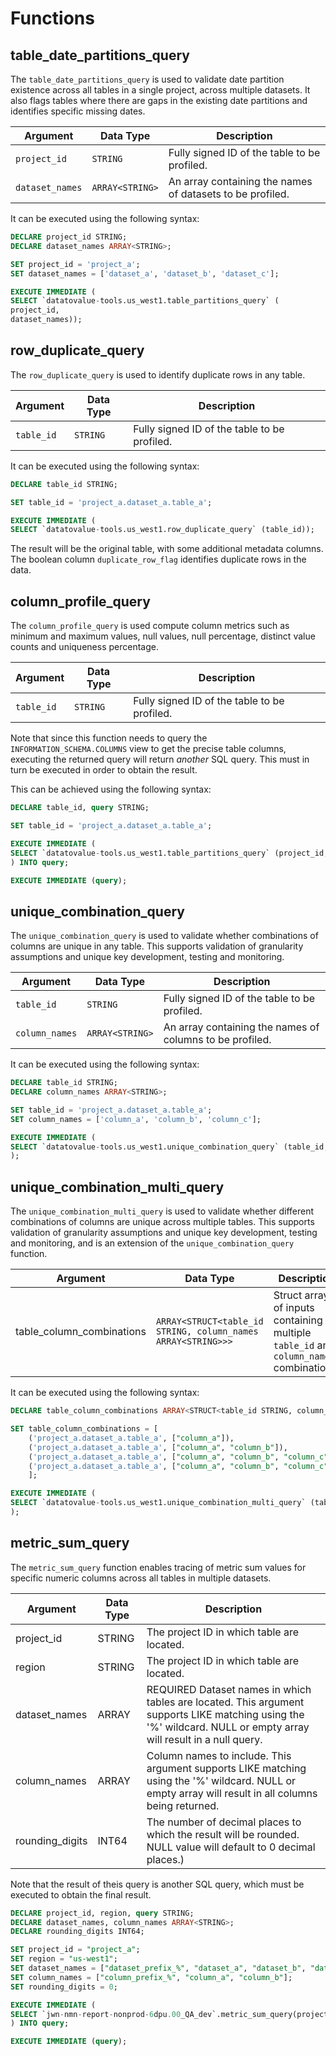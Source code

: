 # Functions

## table_date_partitions_query
The `table_date_partitions_query` is used to validate date partition existence across all tables in a single project, across multiple datasets. It also flags tables where there are gaps in the existing date partitions and identifies specific missing dates.

Argument | Data Type | Description
--- | --- | ---
`project_id` | `STRING` | Fully signed ID of the table to be profiled.
`dataset_names` | `ARRAY<STRING>` | An array containing the names of datasets to be profiled.

It can be executed using the following syntax:

```sql
DECLARE project_id STRING;
DECLARE dataset_names ARRAY<STRING>;

SET project_id = 'project_a';
SET dataset_names = ['dataset_a', 'dataset_b', 'dataset_c'];

EXECUTE IMMEDIATE (
SELECT `datatovalue-tools.us_west1.table_partitions_query` (          
project_id, 
dataset_names));
```

## row_duplicate_query
The `row_duplicate_query` is used to identify duplicate rows in any table.

Argument | Data Type | Description
--- | --- | ---
`table_id` | `STRING` | Fully signed ID of the table to be profiled.

It can be executed using the following syntax:

```sql
DECLARE table_id STRING;

SET table_id = 'project_a.dataset_a.table_a';

EXECUTE IMMEDIATE (
SELECT `datatovalue-tools.us_west1.row_duplicate_query` (table_id));
```

The result will be the original table, with some additional metadata columns. The boolean column `duplicate_row_flag`  identifies duplicate rows in the data.

## column_profile_query
The `column_profile_query` is used compute column metrics such as minimum and maximum values, null values, null percentage,  distinct value counts and uniqueness percentage.

Argument | Data Type | Description
--- | --- | ---
`table_id` | `STRING` | Fully signed ID of the table to be profiled.

Note that since this function needs to query the `INFORMATION_SCHEMA.COLUMNS` view to get the precise table columns, executing the returned query will return _another_ SQL query. This must in turn be executed in order to obtain the result.

This can be achieved using the following syntax:

```sql
DECLARE table_id, query STRING;

SET table_id = 'project_a.dataset_a.table_a';

EXECUTE IMMEDIATE (
SELECT `datatovalue-tools.us_west1.table_partitions_query` (project_id, dataset_names)
) INTO query;

EXECUTE IMMEDIATE (query);
```

## unique_combination_query
The `unique_combination_query` is used to validate whether combinations of columns are unique in any table. This supports validation of granularity assumptions and unique key development, testing and monitoring.

Argument | Data Type | Description
--- | --- | ---
`table_id` | `STRING` | Fully signed ID of the table to be profiled.
`column_names` | `ARRAY<STRING>` | An array containing the names of columns to be profiled.

It can be executed using the following syntax:

```sql
DECLARE table_id STRING;
DECLARE column_names ARRAY<STRING>;

SET table_id = 'project_a.dataset_a.table_a';
SET column_names = ['column_a', 'column_b', 'column_c'];

EXECUTE IMMEDIATE (
SELECT `datatovalue-tools.us_west1.unique_combination_query` (table_id, column_names)
);
```

## unique_combination_multi_query
The `unique_combination_multi_query` is used to validate whether different combinations of columns are unique across multiple tables. This supports validation of granularity assumptions and unique key development, testing and monitoring, and is an extension of the `unique_combination_query` function.

Argument | Data Type | Description
--- | --- | ---
table_column_combinations | `ARRAY<STRUCT<table_id STRING, column_names ARRAY<STRING>>>` | Struct array of inputs containing multiple `table_id` and `column_names` combinations.

It can be executed using the following syntax:

```sql
DECLARE table_column_combinations ARRAY<STRUCT<table_id STRING, column_names ARRAY<STRING>>>;

SET table_column_combinations = [
    ('project_a.dataset_a.table_a', ["column_a"]),
    ('project_a.dataset_a.table_a', ["column_a", "column_b"]),
    ('project_a.dataset_a.table_a', ["column_a", "column_b", "column_c"]),
    ('project_a.dataset_a.table_a', ["column_a", "column_b", "column_c", "column_d"]),
    ];

EXECUTE IMMEDIATE (
SELECT `datatovalue-tools.us_west1.unique_combination_multi_query` (table_column_combinations)
);
```

## metric_sum_query
The `metric_sum_query` function enables tracing of metric sum values for specific numeric columns across all tables in multiple datasets.

Argument | Data Type | Description
--- | --- | ---
project_id | STRING | The project ID in which table are located.
region | STRING | The project ID in which table are located.
dataset_names | ARRAY<STRING> | REQUIRED Dataset names in which tables are located.  This argument supports LIKE matching using the '%' wildcard. NULL or empty array will result in a null query.
column_names | ARRAY<STRING> | Column names to include. This argument supports LIKE matching using the '%' wildcard. NULL or empty array will result in all columns being returned.
rounding_digits | INT64 | The number of decimal places to which the result will be rounded. NULL value will default to 0 decimal places.)

Note that the result of theis query is another SQL query, which must be executed to obtain the final result.

```sql
DECLARE project_id, region, query STRING;
DECLARE dataset_names, column_names ARRAY<STRING>;
DECLARE rounding_digits INT64;

SET project_id = "project_a";
SET region = "us-west1";
SET dataset_names = ["dataset_prefix_%", "dataset_a", "dataset_b", "dataset_c"];
SET column_names = ["column_prefix_%", "column_a", "column_b"];
SET rounding_digits = 0;

EXECUTE IMMEDIATE (
SELECT `jwn-nmn-report-nonprod-6dpu.00_QA_dev`.metric_sum_query(project_id, region, dataset_names, column_names, rounding_digits )
) INTO query;

EXECUTE IMMEDIATE (query);
```